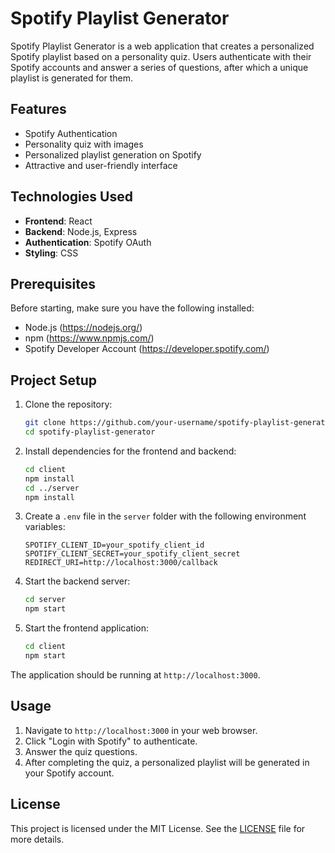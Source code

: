 # Spotify Playlist Generator

Spotify Playlist Generator is a web application that creates a personalized Spotify playlist based on a personality quiz. Users authenticate with their Spotify accounts and answer a series of questions, after which a unique playlist is generated for them.

## Features

- Spotify Authentication
- Personality quiz with images
- Personalized playlist generation on Spotify
- Attractive and user-friendly interface

## Technologies Used

- **Frontend**: React
- **Backend**: Node.js, Express
- **Authentication**: Spotify OAuth
- **Styling**: CSS

## Prerequisites

Before starting, make sure you have the following installed:

- Node.js (https://nodejs.org/)
- npm (https://www.npmjs.com/)
- Spotify Developer Account (https://developer.spotify.com/)

## Project Setup

1. Clone the repository:

    ```bash
    git clone https://github.com/your-username/spotify-playlist-generator.git
    cd spotify-playlist-generator
    ```

2. Install dependencies for the frontend and backend:

    ```bash
    cd client
    npm install
    cd ../server
    npm install
    ```

3. Create a `.env` file in the `server` folder with the following environment variables:

    ```plaintext
    SPOTIFY_CLIENT_ID=your_spotify_client_id
    SPOTIFY_CLIENT_SECRET=your_spotify_client_secret
    REDIRECT_URI=http://localhost:3000/callback
    ```

4. Start the backend server:

    ```bash
    cd server
    npm start
    ```

5. Start the frontend application:

    ```bash
    cd client
    npm start
    ```

The application should be running at `http://localhost:3000`.

## Usage

1. Navigate to `http://localhost:3000` in your web browser.
2. Click "Login with Spotify" to authenticate.
3. Answer the quiz questions.
4. After completing the quiz, a personalized playlist will be generated in your Spotify account.

## License

This project is licensed under the MIT License. See the [LICENSE](LICENSE) file for more details.
